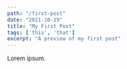 ```yaml
---
path: "/first-post"
date: "2021-10-19"
title: "My First Post"
tags: ['this', 'that']
excerpt: "A preview of my first post"
---
```


Lorem ipsum.
